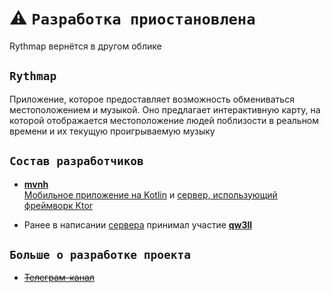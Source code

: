 # ⚠️ `Разработка приостановлена`
Rythmap вернётся в другом облике

## `Rythmap`
Приложение, которое предоставляет возможность обмениваться местоположением и музыкой. Оно предлагает интерактивную карту, на которой отображается местоположение людей поблизости в реальном времени и их текущую проигрываемую музыку

## `Состав разработчиков`

- [**mvnh**](https://github.com/mvnh/)  
[Мобильное приложение на Kotlin](https://github.com/Rythmap/Rythmap-client) и [сервер, использующий фреймворк Ktor](https://github.com/Rythmap/Rythmap-server)

- Ранее в написании [сервера](https://github.com/Rythmap/Rythmap-server-OLD) принимал участие [**qw3ll**](https://github.com/alexpervushin)

## `Больше о разработке проекта`
- ~~[Телеграм-канал](t.me/Rythmap)~~
